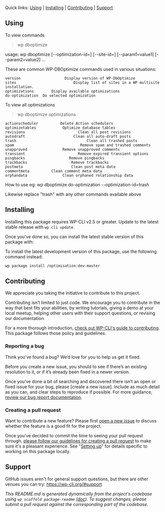 

Quick links: [Using](#using) | [Installing](#installing) | [Contributing](#contributing) | [Support](#support)

## Using
To view commands

> wp dboptimize

usage: wp dboptimize <command> [--optimization-id=<optimization-id>] [--site-id=<site-id>] [--param1=value1] [--param2=value2] ...

These are common WP-DBOptimize commands used in various situations:

    version                    Display version of WP-DbOptimize
    sites                          Display list of sites in a WP multisite installation.
    optimizations        Display available optimizations
    do-optimization  Do selected optimization


To view all optimizations


> wp dboptimize optimizations

    actionscheduler          Delete Action schedulers
    optimizetables            Optimize database tables
    revisions                        Clean all post revisions
    autodraft                      Clean all auto-draft posts
    trash                                Clean all trashed posts
    spam                              Remove spam and trashed comments
    unapproved                Remove unapproved comments
    transient                        Remove expired transient options
    pingbacks                    Remove pingbacks
    trackbacks                    Remove trackbacks
    postmeta                      Clean post meta data
    commentmeta          Clean comment meta data
    orphandata                Clean orphaned relationship data

How to use
eg:
wp dboptimize do-optimization --optimization-id=trash

Likewise replace "trash" with any other commands available above

## Installing

Installing this package requires WP-CLI v2.5 or greater. Update to the latest stable release with `wp cli update`.

Once you've done so, you can install the latest stable version of this package with:

To install the latest development version of this package, use the following command instead:

```bash
wp package install /optimisation:dev-master
```

## Contributing

We appreciate you taking the initiative to contribute to this project.

Contributing isn’t limited to just code. We encourage you to contribute in the way that best fits your abilities, by writing tutorials, giving a demo at your local meetup, helping other users with their support questions, or revising our documentation.

For a more thorough introduction, [check out WP-CLI's guide to contributing](https://make.wordpress.org/cli/handbook/contributing/). This package follows those policy and guidelines.

### Reporting a bug

Think you’ve found a bug? We’d love for you to help us get it fixed.

Before you create a new issue, you should to see if there’s an existing resolution to it, or if it’s already been fixed in a newer version.

Once you’ve done a bit of searching and discovered there isn’t an open or fixed issue for your bug, please [create a new issue]. Include as much detail as you can, and clear steps to reproduce if possible. For more guidance, [review our bug report documentation](https://make.wordpress.org/cli/handbook/bug-reports/).

### Creating a pull request

Want to contribute a new feature? Please first [open a new issue](https://github.com/) to discuss whether the feature is a good fit for the project.

Once you've decided to commit the time to seeing your pull request through, [please follow our guidelines for creating a pull request](https://make.wordpress.org/cli/handbook/pull-requests/) to make sure it's a pleasant experience. See "[Setting up](https://make.wordpress.org/cli/handbook/pull-requests/#setting-up)" for details specific to working on this package locally.

## Support

GitHub issues aren't for general support questions, but there are other venues you can try: https://wp-cli.org/#support


*This README.md is generated dynamically from the project's codebase using `wp scaffold package-readme` ([doc](https://github.com/wp-cli/scaffold-package-command#wp-scaffold-package-readme)). To suggest changes, please submit a pull request against the corresponding part of the codebase.*
